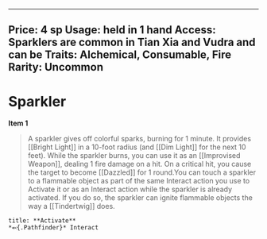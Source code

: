 
---
Price: 4 sp
Usage: held in 1 hand
Access: Sparklers are common in Tian Xia and Vudra and can be
Traits: Alchemical, Consumable, Fire
Rarity: Uncommon
---

# Sparkler

**Item 1**

> A sparkler gives off colorful sparks, burning for 1 minute. It provides [[Bright Light]] in a 10-foot radius (and [[Dim Light]] for the next 10 feet). While the sparkler burns, you can use it as an [[Improvised Weapon]], dealing 1 fire damage on a hit. On a critical hit, you cause the target to become [[Dazzled]] for 1 round.You can touch a sparkler to a flammable object as part of the same Interact action you use to Activate it or as an Interact action while the sparkler is already activated. If you do so, the sparkler can ignite flammable objects the way a [[Tindertwig]] does.

```ad-embed-ability
title: **Activate**
*⬻{.Pathfinder}* Interact 
```
